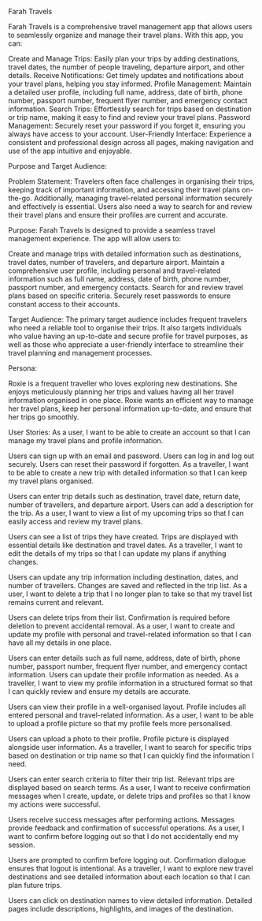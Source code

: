 Farah Travels 

Farah Travels is a comprehensive travel management app that allows users to seamlessly organize and manage their travel plans. With this app, you can:

Create and Manage Trips: Easily plan your trips by adding destinations, travel dates, the number of people traveling, departure airport, and other details.
Receive Notifications: Get timely updates and notifications about your travel plans, helping you stay informed.
Profile Management: Maintain a detailed user profile, including full name, address, date of birth, phone number, passport number, frequent flyer number, and emergency contact information.
Search Trips: Effortlessly search for trips based on destination or trip name, making it easy to find and review your travel plans.
Password Management: Securely reset your password if you forget it, ensuring you always have access to your account.
User-Friendly Interface: Experience a consistent and professional design across all pages, making navigation and use of the app intuitive and enjoyable.

Purpose and Target Audience:

Problem Statement:
Travelers often face challenges in organising their trips, keeping track of important information, and accessing their travel plans on-the-go. Additionally, managing travel-related personal information securely and effectively is essential. Users also need a way to search for and review their travel plans and ensure their profiles are current and accurate.

Purpose:
Farah Travels is designed to provide a seamless travel management experience. The app will allow users to:

Create and manage trips with detailed information such as destinations, travel dates, number of travelers, and departure airport.
Maintain a comprehensive user profile, including personal and travel-related information such as full name, address, date of birth, phone number, passport number, and emergency contacts.
Search for and review travel plans based on specific criteria.
Securely reset passwords to ensure constant access to their accounts.

Target Audience:
The primary target audience includes frequent travelers who need a reliable tool to organise their trips. It also targets individuals who value having an up-to-date and secure profile for travel purposes, as well as those who appreciate a user-friendly interface to streamline their travel planning and management processes.


Persona:

Roxie is a frequent traveller who loves exploring new destinations. She enjoys meticulously planning her trips and values having all her travel information organised in one place. Roxie wants an efficient way to manage her travel plans, keep her personal information up-to-date, and ensure that her trips go smoothly.

User Stories:
As a user, I want to be able to create an account so that I can manage my travel plans and profile information.

Users can sign up with an email and password.
Users can log in and log out securely.
Users can reset their password if forgotten.
As a traveller, I want to be able to create a new trip with detailed information so that I can keep my travel plans organised.

Users can enter trip details such as destination, travel date, return date, number of travellers, and departure airport.
Users can add a description for the trip.
As a user, I want to view a list of my upcoming trips so that I can easily access and review my travel plans.

Users can see a list of trips they have created.
Trips are displayed with essential details like destination and travel dates.
As a traveller, I want to edit the details of my trips so that I can update my plans if anything changes.

Users can update any trip information including destination, dates, and number of travellers.
Changes are saved and reflected in the trip list.
As a user, I want to delete a trip that I no longer plan to take so that my travel list remains current and relevant.

Users can delete trips from their list.
Confirmation is required before deletion to prevent accidental removal.
As a user, I want to create and update my profile with personal and travel-related information so that I can have all my details in one place.

Users can enter details such as full name, address, date of birth, phone number, passport number, frequent flyer number, and emergency contact information.
Users can update their profile information as needed.
As a traveller, I want to view my profile information in a structured format so that I can quickly review and ensure my details are accurate.

Users can view their profile in a well-organised layout.
Profile includes all entered personal and travel-related information.
As a user, I want to be able to upload a profile picture so that my profile feels more personalised.

Users can upload a photo to their profile.
Profile picture is displayed alongside user information.
As a traveller, I want to search for specific trips based on destination or trip name so that I can quickly find the information I need.

Users can enter search criteria to filter their trip list.
Relevant trips are displayed based on search terms.
As a user, I want to receive confirmation messages when I create, update, or delete trips and profiles so that I know my actions were successful.

Users receive success messages after performing actions.
Messages provide feedback and confirmation of successful operations.
As a user, I want to confirm before logging out so that I do not accidentally end my session.

Users are prompted to confirm before logging out.
Confirmation dialogue ensures that logout is intentional.
As a traveller, I want to explore new travel destinations and see detailed information about each location so that I can plan future trips.

Users can click on destination names to view detailed information.
Detailed pages include descriptions, highlights, and images of the destination.
